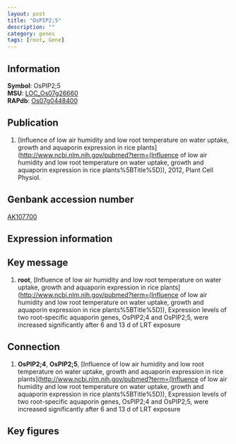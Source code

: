 ```yaml
---
layout: post
title: "OsPIP2;5"
description: ""
category: genes
tags: [root, Gene]
---
```


## Information
__Symbol__: OsPIP2;5  
__MSU__: [LOC_Os07g26660](http://rice.plantbiology.msu.edu/cgi-bin/ORF_infopage.cgi?orf=LOC_Os07g26660)  
__RAPdb__: [Os07g0448400](http://rapdb.dna.affrc.go.jp/viewer/gbrowse_details/irgsp1?name=Os07g0448400)  

## Publication
1. [Influence of low air humidity and low root temperature on water uptake, growth and aquaporin expression in rice plants](http://www.ncbi.nlm.nih.gov/pubmed?term=(Influence of low air humidity and low root temperature on water uptake, growth and aquaporin expression in rice plants%5BTitle%5D)), 2012, Plant Cell Physiol.

## Genbank accession number
[AK107700](http://www.ncbi.nlm.nih.gov/nuccore/AK107700)

## Expression information

## Key message
1. __root__, [Influence of low air humidity and low root temperature on water uptake, growth and aquaporin expression in rice plants](http://www.ncbi.nlm.nih.gov/pubmed?term=(Influence of low air humidity and low root temperature on water uptake, growth and aquaporin expression in rice plants%5BTitle%5D)),  Expression levels of two root-specific aquaporin genes, OsPIP2;4 and OsPIP2;5, were increased significantly after 6 and 13 d of LRT exposure

## Connection
1. __OsPIP2;4__, __OsPIP2;5__, [Influence of low air humidity and low root temperature on water uptake, growth and aquaporin expression in rice plants](http://www.ncbi.nlm.nih.gov/pubmed?term=(Influence of low air humidity and low root temperature on water uptake, growth and aquaporin expression in rice plants%5BTitle%5D)),  Expression levels of two root-specific aquaporin genes, OsPIP2;4 and OsPIP2;5, were increased significantly after 6 and 13 d of LRT exposure

## Key figures


